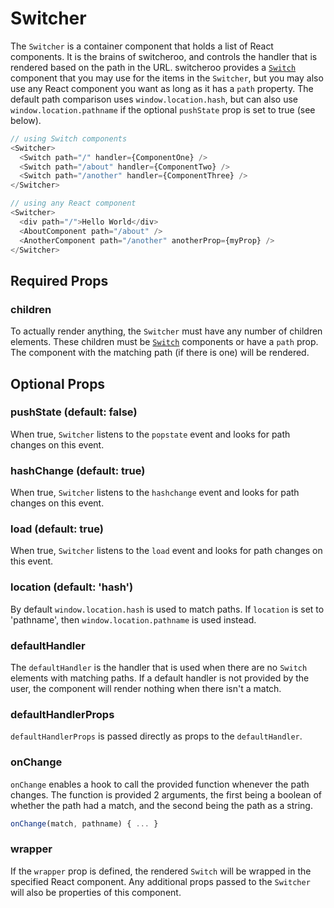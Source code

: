 # Switcher

The `Switcher` is a container component that holds a list of React components. It is the brains of switcheroo, and controls the handler that is rendered based on the path in the URL. switcheroo provides a [`Switch`](./Switch.md) component that you may use for the items in the `Switcher`, but you may also use any React component you want as long as it has a `path` property. The default path comparison uses `window.location.hash`, but can also use `window.location.pathname` if the optional `pushState` prop is set to true (see below).

```js
// using Switch components
<Switcher>
  <Switch path="/" handler={ComponentOne} />
  <Switch path="/about" handler={ComponentTwo} />
  <Switch path="/another" handler={ComponentThree} />
</Switcher>

// using any React component
<Switcher>
  <div path="/">Hello World</div>
  <AboutComponent path="/about" />
  <AnotherComponent path="/another" anotherProp={myProp} />
</Switcher>
```


## Required Props

### children

To actually render anything, the `Switcher` must have any number of children elements. These children must be [`Switch`](./Switch.md) components or have a `path` prop. The component with the matching path (if there is one) will be rendered.


## Optional Props

### pushState (default: false)

When true, `Switcher` listens to the `popstate` event and looks for path changes on this event.

### hashChange  (default: true)

When true, `Switcher` listens to the `hashchange` event and looks for path changes on this event.

### load  (default: true)

When true, `Switcher` listens to the `load` event and looks for path changes on this event.

### location (default: 'hash')

By default `window.location.hash` is used to match paths. If `location` is set to 'pathname', then `window.location.pathname` is used instead.

### defaultHandler

The `defaultHandler` is the handler that is used when there are no `Switch` elements with matching paths. If a default handler is not provided by the user, the component will render nothing when there isn't a match.

### defaultHandlerProps

`defaultHandlerProps` is passed directly as props to the `defaultHandler`.

### onChange

`onChange` enables a hook to call the provided function whenever the path changes. The function is provided 2 arguments, the first being a boolean of whether the path had a match, and the second being the path as a string.

```js
onChange(match, pathname) { ... }
```

### wrapper

If the `wrapper` prop is defined, the rendered `Switch` will be wrapped in the specified React component. Any additional props passed to the `Switcher` will also be properties of this component.
